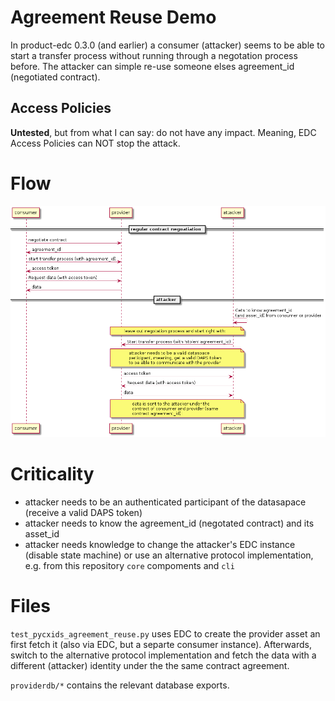 # Agreement Reuse Demo

In product-edc 0.3.0 (and earlier) a consumer (attacker) seems to be able to start a transfer process without running through a negotation process before. The attacker can simple re-use someone elses agreement_id (negotiated contract).

## Access Policies
**Untested**, but from what I can say: do not have any impact. Meaning, EDC Access Policies can NOT stop the attack.

# Flow
![Flow](./test_pycxids_agreement_reuse.png)

# Criticality
- attacker needs to be an authenticated participant of the datasapace (receive a valid DAPS token)
- attacker needs to know the agreement_id (negotated contract) and its asset_id
- attacker needs knowledge to change the attacker's EDC instance (disable state machine) or use an alternative protocol implementation, e.g. from this repository `core` compoments and `cli`

# Files
`test_pycxids_agreement_reuse.py` uses EDC to create the provider asset an first fetch it (also via EDC, but a separte consumer instance). Afterwards, switch to the alternative protocol implementation and fetch the data with a different (attacker) identity under the the same contract agreement.

`providerdb/*` contains the relevant database exports.
